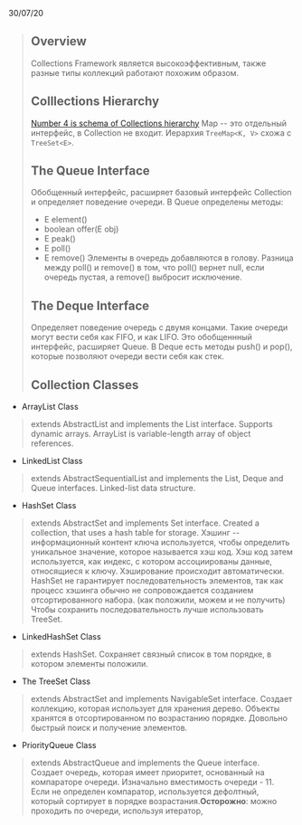 30/07/20
>## Overview
>Collections Framework является высокоэффективным, также разные типы коллекций работают похожим образом. 
>## Colllections Hierarchy
>[Number 4 is schema of Collections hierarchy](https://javastudy.ru/interview/collections/)
>Map -- это отдельный интерфейс, в Collection не входит.  Иерархия `TreeMap<K, V>` схожа с `TreeSet<E>`.
>## The Queue Interface
>Обобщенный интерфейс, расширяет базовый интерфейс Collection и определяет поведение очереди. В Queue определены методы:
> - E element()
> - boolean offer(E obj)
> - E peak()
> - E poll()
> - E remove()
>Элементы в очередь добавляются в голову. Разница между poll() и remove() в том, что poll() вернет null, если очередь пустая, а remove() выбросит исключение.
>## The Deque Interface
>Определяет поведение очередь с двумя концами. Такие очереди могут вести себя как FIFO, и как LIFO. Это обобщеннный интерфейс, расширяет Queue. В Deque есть методы push() и pop(), которые позволяют очереди вести себя как стек.
>## Collection Classes
 - ArrayList Class
> extends AbstractList and implements the List interface. Supports dynamic arrays. ArrayList is variable-length array of object references.
 - LinkedList Class
> extends AbstractSequentialList and implements the List, Deque and Queue interfaces. Linked-list data structure.
 - HashSet Class 
> extends AbstractSet and implements Set interface. Created  a collection, that uses a hash table for storage. Хэшинг -- информационный контент ключа используется, чтобы определить уникальное значение, которое называется хэш код. Хэш код затем используется, как индекс, с котором ассоциированы данные, относящиеся к ключу. Хэширование происходит автоматически. HashSet не гарантирует последовательность элементов, так как процесс хэшинга обычно не сопровождается созданием отсортированного набора. (как положили, можем и не получить) Чтобы сохранить последовательность лучше использовать TreeSet.
 - LinkedHashSet Class
> extends HashSet. Сохраняет связный список в том порядке, в котором элементы положили.
 - The TreeSet Class
> extends AbstractSet and implements NavigableSet interface. Создает коллекцию, которая использует для хранения дерево. Объекты хранятся в отсортированном по возрастанию порядке. Довольно быстрый поиск и получение элементов.
 - PriorityQueue Class
> extends AbstractQueue and implements the Queue interface. Создает очередь, которая имеет приоритет, основанный на компараторе очереди. Изначально вместимость очереди - 11. Если не определен компаратор, используется дефолтный, который сортирует в порядке возрастания.**Осторожно**: можно проходить по очереди, используя итератор, 
> 
<!--stackedit_data:
eyJoaXN0b3J5IjpbMTI4MjkyMzUzMCwxMTI2MTQ1MzY1LDE3MD
EwNDI5MiwxMTM3NDQ5NjAsLTE3NzUzOTAwNjQsLTI1MzA4MjAw
NywtMTMxNzk3MTc2NCwtMTAyMjIxODY1MF19
-->
